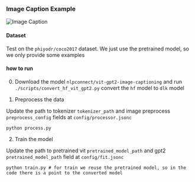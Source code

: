 ### Image Caption Example

![Image Caption]("../../pics/img_cap.png")

#### Dataset

Test on the `phiyodr/coco2017` dataset. We just use the pretrained model, so we only provide some examples


#### how to run

0. Download the model `nlpconnect/vit-gpt2-image-captioning` and run `./scripts/convert_hf_vit_gpt2.py` convert the `hf` model to `dlk` model

1. Preprocess the data

Update the path to tokenizer `tokenizer_path` and image preprocess `preprocess_config` fields at `config/processor.jsonc`
```
python process.py
```

2. Train the model

Update the path to pretrained vit `pretrained_model_path` and gpt2 `pretrained_model_path` field at `config/fit.jsonc`
```
python train.py # for train we reuse the pretrained model, so in the code there is a point to the converted model
```

